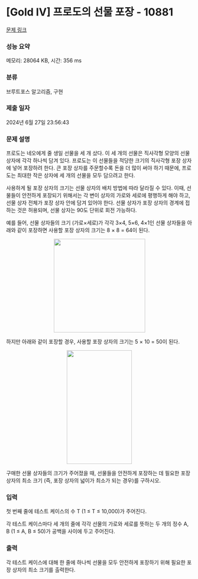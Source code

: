 # [Gold IV] 프로도의 선물 포장 - 10881 

[문제 링크](https://www.acmicpc.net/problem/10881) 

### 성능 요약

메모리: 28064 KB, 시간: 356 ms

### 분류

브루트포스 알고리즘, 구현

### 제출 일자

2024년 6월 27일 23:56:43

### 문제 설명

<p>프로도는 네오에게 줄 생일 선물을 세 개 샀다. 이 세 개의 선물은 직사각형 모양의 선물 상자에 각각 하나씩 담겨 있다. 프로도는 이 선물들을 적당한 크기의 직사각형 포장 상자에 넣어 포장하려 한다. 큰 포장 상자를 주문할수록 돈을 더 많이 써야 하기 때문에, 프로도는 최대한 작은 상자에 세 개의 선물을 모두 담으려고 한다.</p>

<p>사용하게 될 포장 상자의 크기는 선물 상자의 배치 방법에 따라 달라질 수 있다. 이때, 선물들이 안전하게 포장되기 위해서는 각 변이 상자의 가로와 세로에 평행하게 해야 하고, 선물 상자 전체가 포장 상자 안에 담겨 있어야 한다. 선물 상자가 포장 상자의 경계에 접하는 것은 허용되며, 선물 상자는 90도 단위로 회전 가능하다.</p>

<p>예를 들어, 선물 상자들의 크기 (가로×세로)가 각각 3×4, 5×6, 4×1인 선물 상자들을 아래와 같이 포장하면 사용할 포장 상자의 크기는 8 × 8 = 64이 된다.</p>

<p style="text-align: center;"><img alt="" src="https://onlinejudgeimages.s3-ap-northeast-1.amazonaws.com/problem/10881/1.png" style="height:253px; width:247px"></p>

<p>하지만 아래와 같이 포장할 경우, 사용할 포장 상자의 크기는 5 × 10 = 50이 된다.</p>

<p style="text-align: center;"><img alt="" src="https://onlinejudgeimages.s3-ap-northeast-1.amazonaws.com/problem/10881/2.png" style="height:307px; width:176px"></p>

<p>구매한 선물 상자들의 크기가 주어졌을 때, 선물들을 안전하게 포장하는 데 필요한 포장 상자의 최소 크기 (즉, 포장 상자의 넓이가 최소가 되는 경우)를 구하시오.</p>

### 입력 

 <p>첫 번째 줄에 테스트 케이스의 수 T (1 ≤ T ≤ 10,000)가 주어진다.</p>

<p>각 테스트 케이스마다 세 개의 줄에 각각 선물의 가로와 세로를 뜻하는 두 개의 정수 A, B (1 ≤ A, B ≤ 50)가 공백을 사이에 두고 주어진다.</p>

### 출력 

 <p>각 테스트 케이스에 대해 한 줄에 하나씩 선물을 모두 안전하게 포장하기 위해 필요한 포장 상자의 최소 크기를 출력한다.</p>

